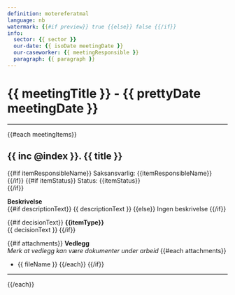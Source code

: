 ```yaml
---
definition: motereferatmal
language: nb
watermark: {{#if preview}} true {{else}} false {{/if}}
info:
  sector: {{ sector }}
  our-date: {{ isoDate meetingDate }}
  our-caseworker: {{ meetingResponsible }}
  paragraph: {{ paragraph }}
---
```


# {{ meetingTitle }} - {{ prettyDate meetingDate }}
---
{{#each meetingItems}}
## {{ inc @index }}. {{ title }}
{{#if itemResponsibleName}}
Saksansvarlig: {{itemResponsibleName}}<br>
{{/if}}
{{#if itemStatus}}
Status: {{itemStatus}}<br>
{{/if}}

**Beskrivelse**<br>
{{#if descriptionText}}
{{ descriptionText }}
{{else}}
Ingen beskrivelse
{{/if}}

{{#if decisionText}}
**{{itemType}}**<br>
{{ decisionText }}
{{/if}}

{{#if attachments}}
**Vedlegg**<br>
*Merk at vedlegg kan være dokumenter under arbeid*
{{#each attachments}}
- {{ fileName }}
{{/each}}
{{/if}}
---
{{/each}}
